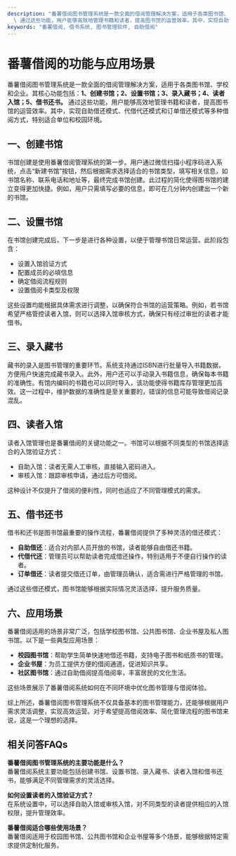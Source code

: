 ```yaml
---
description: "番薯借阅图书管理系统是一款全面的借阅管理解决方案，适用于各类图书馆、学校和企业。其核心功能包括：**1、创建书馆；2、设置书馆；3、录入藏书；4、读者入馆；5、借书还书。**\
  \ 通过这些功能，用户能够高效地管理书籍和读者，提高图书馆的运营效率。其中，实现自助借还模式、代借代还模式和订单借还模式等多种借阅方式，特别适合单位和校园环境。"
keywords: "番薯借阅, 借书系统, 图书管理软件, 自助借阅"
---
```

# 番薯借阅的功能与应用场景

番薯借阅图书管理系统是一款全面的借阅管理解决方案，适用于各类图书馆、学校和企业。其核心功能包括：**1、创建书馆；2、设置书馆；3、录入藏书；4、读者入馆；5、借书还书。** 通过这些功能，用户能够高效地管理书籍和读者，提高图书馆的运营效率。其中，实现自助借还模式、代借代还模式和订单借还模式等多种借阅方式，特别适合单位和校园环境。

## **一、创建书馆**

书馆创建是使用番薯借阅管理系统的第一步。用户通过微信扫描小程序码进入系统，点击“新建书馆”按钮，然后根据需求选择适合的书馆类型，填写相关信息，如书馆名称、联系电话和地址等，最终完成书馆创建。此过程的简化使得图书馆的建立变得更加快捷。例如，用户只需填写必要的信息，即可在几分钟内创建出一个新的书馆。

## **二、设置书馆**

在书馆创建完成后，下一步是进行各种设置，以便于管理书馆日常运营。此阶段包含：

- 设置入馆验证方式
- 配置成员的必填信息
- 确定借阅流程规则
- 设置借阅卡类型及权限

这些设置均能根据具体需求进行调整，以确保符合书馆的运营策略。例如，若书馆希望严格管控读者入馆，则可以选择入馆审核方式，确保只有经过审批的读者才能借书。

## **三、录入藏书**

藏书的录入是图书管理的重要环节。系统支持通过ISBN进行批量导入书籍数据，方便用户快速完成藏书录入。此外，用户还可以手动录入书籍信息，确保每本书籍的准确性。有馆内编码的书籍也可以同时导入，该功能使得书籍库存管理更加高效。这一过程中，维护数据的准确性是至关重要的，错误的信息可能导致借阅记录混乱。

## **四、读者入馆**

读者入馆管理也是番薯借阅的关键功能之一。书馆可以根据不同类型的书馆选择适合的入馆验证方式：

- 自助入馆：读者无需人工审核，直接输入密码进入。
- 审核入馆：跟踪审核申请，通过后方可借阅。

这种设计不仅提升了借阅的便利性，同时也适应了不同管理模式的需求。

## **五、借书还书**

借书和还书是图书馆最重要的操作流程，番薯借阅提供了多种灵活的借还模式：

- **自助借还**：适合对内部人员开放的书馆，读者能够自由借还书籍。
- **代借代还**：管理员可以帮助读者完成借还操作，特别适用于不便自行操作的读者。
- **订单借还**：读者提交借还订单，由管理员确认，适合需进行严格管理的书馆。

通过这些借还模式，图书馆能够根据实际情况灵活选择，提升服务质量。

## **六、应用场景**

番薯借阅适用的场景非常广泛，包括学校图书馆、公共图书馆、企业书屋及私人图书馆。以下是一些典型应用场景：

- **校园图书馆**：帮助学生简单快速地借还书籍，支持电子图书和纸质书的管理。
- **企业书屋**：为员工提供方便的借阅通道，促进知识共享。
- **社区图书馆**：通过自助借阅提高借阅率，丰富居民的文化生活。

这些场景展示了番薯借阅系统如何在不同环境中优化图书管理与借阅体验。

综上所述，番薯借阅图书管理系统不仅具备基本的图书管理能力，还能够根据用户需求灵活调整，实现高效运营。对于希望提高借阅效率、简化管理流程的图书馆来说，这是一个理想的选择。

## 相关问答FAQs

**番薯借阅图书管理系统的主要功能是什么？**  
番薯借阅系统主要功能包括创建书馆、设置书馆、录入藏书、读者入馆和借书还书，能够满足不同管理需求的灵活选择。

**如何设置读者的入馆验证方式？**  
在系统设置中，可以选择自助入馆或审核入馆，对不同类型的读者提供相应的入馆权限，提升管理效率。

**番薯借阅适合哪些使用场景？**  
番薯借阅适用于校园图书馆、公共图书馆和企业书屋等多个场景，能够根据特定需求提供定制化服务。
